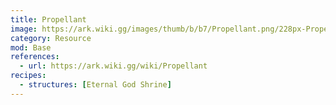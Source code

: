 ```yaml
---
title: Propellant
image: https://ark.wiki.gg/images/thumb/b/b7/Propellant.png/228px-Propellant.png
category: Resource
mod: Base
references:
  - url: https://ark.wiki.gg/wiki/Propellant
recipes:
  - structures: [Eternal God Shrine]
---
```

